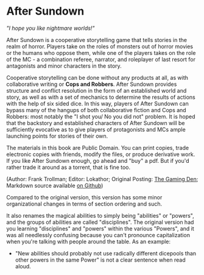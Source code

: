 # After Sundown
_"I hope you like nightmare worlds!"_

After Sundown is a cooperative storytelling game that tells stories in the realm of horror. Players take on the roles of monsters out of horror movies or the humans who oppose them, while one of the players takes on the role of the MC - a combination referee, narrator, and roleplayer of last resort for antagonists and minor characters in the story.

Cooperative storytelling can be done without any products at all, as with collaborative writing or **Cops and Robbers**. After Sundown provides structure and conflict resolution in the form of an established world and story, as well as with a set of mechanics to determine the results of actions with the help of six sided dice. In this way, players of After Sundown can bypass many of the hangups of both collaborative fiction and Cops and Robbers: most notably the "I shot you/ No you did not" problem. It is hoped that the backstory and established characters of After Sundown will be sufficiently evocative as to give players of protagonists and MCs ample launching points for stories of their own.

The materials in this book are Public Domain. You can print copies, trade electronic copies with friends, modify the files, or produce derivative work. If you like After Sundown enough, go ahead and "buy" a pdf. But if you'd rather trade it around as a torrent, that is fine too.

(Author: Frank Trollman; Editor: Lokathor; Original Posting: [The Gaming Den](http://tgdmb.com/viewtopic.php?t=52316); Markdown source available [on Github](https://github.com/Lokathor/after-sundown))

Compared to the original version, this version has some minor organizational changes in terms of section ordering and such.

It also renames the magical abilities to simply being "abilities" or "powers", and the groups of abilities are called "disciplines". The original version had you learning "disciplines" and "powers" within the various "Powers", and it was all needlessly confusing because you can't pronounce capitalization when you're talking with people around the table. As an example:

* "New abilities should probably not use radically different dicepools than other powers in the same Power" is not a clear sentence when read aloud.

